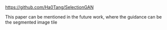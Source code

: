 https://github.com/Ha0Tang/SelectionGAN

This paper can be mentioned in the future work, where the guidance can be the segmented image tile